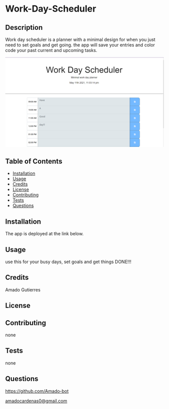 
# Work-Day-Scheduler   

## Description
Work day scheduler is a planner with a minimal design for when you just need to set goals and get going. the app will save your entries and color code your past current and upcoming tasks.

![password-gen](assets/images/screenshot.png)

## Table of Contents

* [Installation](#installation)
* [Usage](#usage)
* [Credits](#credits)
* [License](#license)
* [Contributing](#contributing)
* [Tests](#tests)
* [Questions](#questions)

## Installation

The app is deployed at the link below.

## Usage

use this for your busy days, set goals and get things DONE!!!

## Credits

Amado Gutierres

## License





## Contributing

none

## Tests

none

## Questions

https://github.com/Amado-bot

amadocardenas0@gmail.com
